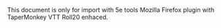 This document is only for import with 5e tools Mozilla Firefox plugin with TaperMonkey VTT Roll20 enhaced.
